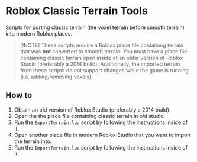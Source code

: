 # Roblox Classic Terrain Tools
Scripts for porting classic terrain (the voxel terrain before smooth terrain) into modern Roblox places. 

> [!NOTE] These scripts require a Roblox place file containing terrain that was **not** converted to smooth terrain. You must have a place file containing classic terrain open inside of an older version of Roblox Studio (preferably a 2014 build). Additionally, the imported terrain from these scripts do not support changes while the game is running (i.e. adding/removing voxels).

## How to
1. Obtain an old version of Roblox Studio (preferably a 2014 build).
2. Open the the place file containing classic terrain in old studio.
3. Run the `ExportTerrain.lua` script by following the instructions inside of it.
4. Open another place file in modern Roblox Studio that you want to import the terrain into.
5. Run the `ImportTerrain.lua` script by following the instructions inside of it.